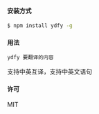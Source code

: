 #### 安装方式

```bash
$ npm install ydfy -g
```


#### 用法

```bash
ydfy 要翻译的内容
```

支持中英互译，支持中英文语句



#### 许可

MIT

